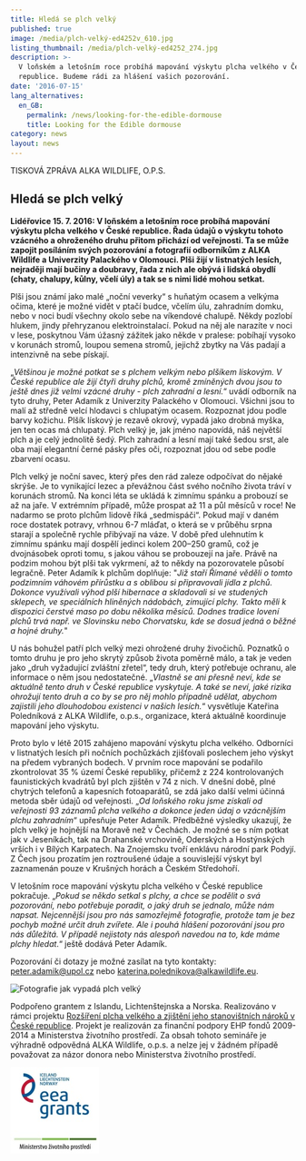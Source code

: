 ```yaml
---
title: Hledá se plch velký
published: true
image: /media/plch-velký-ed4252v_610.jpg
listing_thumbnail: /media/plch-velký-ed4252_274.jpg
description: >-
  V loňském a letošním roce probíhá mapování výskytu plcha velkého v České
  republice. Budeme rádi za hlášení vašich pozorování.
date: '2016-07-15'
lang_alternatives:
  en_GB:
    permalink: /news/looking-for-the-edible-dormouse
    title: Looking for the Edible dormouse
category: news
layout: news
---
```

TISKOVÁ ZPRÁVA ALKA WILDLIFE, O.P.S.

## Hledá se plch velký

**Lidéřovice 15. 7. 2016: V loňském a letošním roce probíhá mapování výskytu plcha velkého v České republice. Řada údajů o výskytu tohoto vzácného a ohroženého druhu přitom přichází od veřejnosti. Ta se může zapojit posíláním svých pozorování a fotografií odborníkům z ALKA Wildlife a Univerzity Palackého v Olomouci. Plši žijí v listnatých lesích, nejraději mají bučiny a doubravy, řada z nich ale obývá i lidská obydlí (chaty, chalupy, kůlny, včelí úly) a tak se s nimi lidé mohou setkat.** 

Plši jsou známí jako malé „noční veverky“ s huňatým ocasem a velkýma očima, které je možné vidět v ptačí budce, včelím úlu, zahradním domku, nebo v noci budí všechny okolo sebe na víkendové chalupě. Někdy pozlobí hlukem, jindy přehryzanou elektroinstalací. Pokud na něj ale narazíte v noci v lese, poskytnou Vám úžasný zážitek jako někde v pralese: pobíhají vysoko v korunách stromů, loupou semena stromů, jejichž zbytky na Vás padají a intenzivně na sebe pískají.

„_Většinou je možné potkat se s plchem velkým nebo plšíkem lískovým. V České republice ale žijí čtyři druhy plchů, kromě zmíněných dvou jsou to ještě dnes již velmi vzácné druhy - plch zahradní a lesní._“ uvádí odborník na tyto druhy, Peter Adamík z Univerzity Palackého v Olomouci. Všichni jsou to malí až středně velcí hlodavci s chlupatým ocasem. Rozpoznat jdou podle barvy kožichu. Plšík lískový je rezavě okrový, vypadá jako drobná myška, jen ten ocas má chlupatý. Plch velký je, jak jméno napovídá, náš největší plch a je celý jednolitě šedý. Plch zahradní a lesní mají také šedou srst, ale oba mají elegantní černé pásky přes oči, rozpoznat jdou od sebe podle zbarvení ocasu.

Plch velký je noční savec, který přes den rád zaleze odpočívat do nějaké skrýše. Je to vynikající lezec a převážnou část svého nočního života tráví v korunách stromů. Na konci léta se ukládá k zimnímu spánku a probouzí se až na jaře. V extrémním případě, může prospat až 11 a půl měsíců v roce! Ne nadarmo se proto plchům lidově říká „sedmispáči“. Pokud mají v daném roce dostatek potravy, vrhnou 6-7 mláďat, o která se v průběhu srpna starají a společně rychle přibývají na váze. V době před ulehnutím k zimnímu spánku mají dospělí jedinci kolem 200–250 gramů, což je dvojnásobek oproti tomu, s jakou váhou se probouzejí na jaře. Právě na podzim mohou být plši tak vykrmení, až to někdy na pozorovatele působí legračně. Peter Adamík k plchům doplňuje: "_Již staří Římané věděli o tomto podzimním váhovém přírůstku a s oblibou si připravovali jídla z plchů. Dokonce využívali výhod plší hibernace a skladovali si ve studených sklepech, ve speciálních hliněných nádobách, zimující plchy. Takto měli k dispozici čerstvé maso po dobu několika měsíců. Dodnes tradice lovení plchů trvá např. ve Slovinsku nebo Chorvatsku, kde se dosud jedná o běžné a hojné druhy._"

U nás bohužel patří plch velký mezi ohrožené druhy živočichů. Poznatků o tomto druhu je pro jeho skrytý způsob života poměrně málo, a tak je veden jako „druh vyžadující zvláštní zřetel“, tedy druh, který potřebuje ochranu, ale informace o něm jsou nedostatečné. „_Vlastně se ani přesně neví, kde se aktuálně tento druh v České republice vyskytuje. A také se neví, jaké rizika ohrožují tento druh a co by se pro něj mohlo případně udělat, abychom zajistili jeho dlouhodobou existenci v našich lesích._“ vysvětluje Kateřina Poledníková z ALKA Wildlife, o.p.s., organizace, která aktuálně koordinuje mapování jeho výskytu. 

Proto bylo v létě 2015 zahájeno mapování výskytu plcha velkého. Odborníci v listnatých lesích při nočních pochůzkách zjišťovali poslechem jeho výskyt na předem vybraných bodech. V prvním roce mapování se podařilo zkontrolovat 35 % území České republiky, přičemž z 224 kontrolovaných faunistických kvadrátů byl plch zjištěn v 74 z nich. V dnešní době, plné chytrých telefonů a kapesních fotoaparátů, se zdá jako další velmi účinná metoda sběr údajů od veřejnosti. „_Od loňského roku jsme získali od veřejnosti 93 záznamů plcha velkého a dokonce jeden údaj o vzácnějším plchu zahradním_“ upřesňuje Peter Adamík. Předběžné výsledky ukazují, že plch velký je hojnější na Moravě než v Čechách. Je možné se s ním potkat jak v Jeseníkách, tak na Drahanské vrchovině, Oderských a Hostýnských vrších i v Bílých Karpatech. Na Znojemsku tvoří enklávu národní park Podyjí. Z Čech jsou prozatím jen roztroušené údaje a souvislejší výskyt byl zaznamenán pouze v Krušných horách a Českém Středohoří.

V letošním roce mapování výskytu plcha velkého v České republice pokračuje. „_Pokud se někdo setkal s plchy, a chce se podělit o svá pozorování, nebo potřebuje poradit, o jaký druh se jednalo, může nám napsat. Nejcennější jsou pro nás samozřejmě fotografie, protože tam je bez pochyb možné určit druh zvířete. Ale i pouhá hlášení pozorování jsou pro nás důležitá. V případě nejistoty nás alespoň navedou na to, kde máme plchy hledat_.“ ještě dodává Peter Adamík. 

Pozorování či dotazy je možné zasílat na tyto kontakty: peter.adamik@upol.cz nebo katerina.polednikova@alkawildlife.eu.

![Fotografie jak vypadá plch velký](/media/plch-velký-f7318_610.jpg "plch velký")

Podpořeno grantem z Islandu, Lichtenštejnska a Norska.
 Realizováno v rámci projektu [Rozšíření plcha velkého a zjištění jeho stanovištních nároků v České republice](/projects/rozšíření-plcha-velkého-v-čr).
 Projekt je realizován za finanční podpory EHP fondů 2009-2014 a Ministerstva životního prostředí. Za obsah tohoto semináře je výhradně odpovědná ALKA Wildlife, o.p.s. a nelze jej v žádném případě považovat za názor donora nebo Ministerstva životního prostředí.

![](/media/loga_mgs_stojato_mm.jpg)
